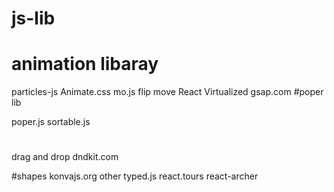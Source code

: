 # js-lib
# animation libaray
particles-js
Animate.css
mo.js
flip move
React Virtualized
gsap.com
#poper lib

poper.js
sortable.js

#
drag and drop
dndkit.com

#shapes
konvajs.org
other
typed.js
react.tours
react-archer

